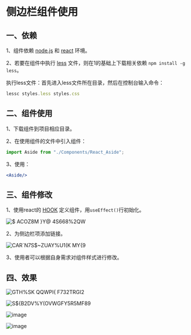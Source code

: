# 侧边栏组件使用

## 一、依赖

1、组件依赖 [node.js](http://nodejs.cn/learn) 和 [react](https://react.docschina.org/) 环境。

2、若要在组件中执行 [less](https://less.bootcss.com/) 文件，则在1的基础上下载相关依赖 `npm install -g less`。

执行less文件：首先进入less文件所在目录，然后在控制台输入命令：

```js
lessc styles.less styles.css
```

## 二、组件使用

1、下载组件到项目相应目录。

2、在使用组件的文件中引入组件：

```jsx
import Aside from "./Components/React_Aside";
```

3、使用：

```jsx
<Aside/>
```

## 三、组件修改

1、使用react的 [HOOK](https://react.docschina.org/docs/hooks-intro.html) 定义组件，用`useEffect()`行初始化。

![$ ACOZ8M }Y@ 4S668%2QW](https://user-images.githubusercontent.com/84628055/142586379-3c0893e9-b8d0-47b9-96b7-665f24a7eb78.png)

2、为侧边栏项添加链接。

![CAR`N7S$~ZUAY%U1(K MY{9](https://user-images.githubusercontent.com/84628055/142586401-395edfff-3c08-4fab-9070-7b8058f8e4f5.png)

3、使用者可以根据自身需求对组件样式进行修改。

## 四、效果

![GTH%SK QQWPI{ F732TRGI2](https://user-images.githubusercontent.com/84628055/142586434-982ae31a-cfd9-4589-9748-e8c5822eb910.png)

![S${B2DV%Y(OVWGFY5R5MF89](https://user-images.githubusercontent.com/84628055/142586444-81e36955-270f-4fb4-ad4b-0492b84bc425.png)

![image](https://user-images.githubusercontent.com/84628055/142586581-ed11a78a-33c2-466d-983e-668b50cb1682.png)

![image](https://user-images.githubusercontent.com/84628055/142586649-1d60e827-c02d-4b8d-8443-743044dd4561.png)


